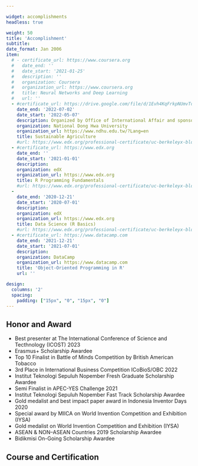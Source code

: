 ```yaml
---

widget: accomplishments
headless: true

weight: 50
title: 'Accomplishment'
subtitle:
date_format: Jan 2006
item:
  # - certificate_url: https://www.coursera.org
  #   date_end: ''
  #   date_start: '2021-01-25'
  #   description: ''
  #   organization: Coursera
  #   organization_url: https://www.coursera.org
  #   title: Neural Networks and Deep Learning
  #   url: ''
  - #certificate_url: https://drive.google.com/file/d/1Evh4KqFrkpNUmvTdvgjQ5mjl35azRzKO/view
    date_end: '2022-07-02'
    date_start: '2022-05-07'
    description: Organized by Office of International Affair and sponsored by the Ministry of Education Taiwan
    organization: National Dong Hwa University 
    organization_url: https://www.ndhu.edu.tw/?Lang=en
    title: Sustainable Agriculture
    #url: https://www.edx.org/professional-certificate/uc-berkeleyx-blockchain-fundamentals
  - #certificate_url: https://www.edx.org
    date_end: ''
    date_start: '2021-01-01'
    description: 
    organization: edX
    organization_url: https://www.edx.org
    title: R Programming Fundamentals
    #url: https://www.edx.org/professional-certificate/uc-berkeleyx-blockchain-fundamentals
  - 
    date_end: '2020-12-21'
    date_start: '2020-07-01'
    description: 
    organization: edX
    organization_url: https://www.edx.org
    title: Data Science (R Basics)
    #url: https://www.edx.org/professional-certificate/uc-berkeleyx-blockchain-fundamentals
  - #certificate_url: https://www.datacamp.com
    date_end: '2021-12-21'
    date_start: '2021-07-01'
    description: 
    organization: DataCamp
    organization_url: https://www.datacamp.com
    title: 'Object-Oriented Programming in R'
    url: ''

design:
  columns: '2'
  spacing:
    padding: ["15px", "0", "15px", "0"]
---
```

## **Honor and Award**
* Best presenter at The International Conference of Science and Tecthnology (ICOST) 2023
* Erasmus+ Scholarship Awardee
* Top 10 Finalist in Battle of Minds Competition by British American Tobacco
* 3rd Place in International Business Competition ICoBioS/OBC 2022
* Institut Teknologi Sepuluh Nopember Fresh Graduate Scholarship Awardee
* Semi Finalist in APEC-YES Challenge 2021
* Institut Teknologi Sepuluh Nopember Fast Track Scholarship Awardee
* Gold medalist and best impact paper award in Indonesia Inventor Days 2020
* Special award by MIICA on World Invention Competition and Exhibition (IYSA)
* Gold medalist on World Invention Competition and Exhibition (IYSA)
* ASEAN & NON–ASEAN Countries 2019 Scholarship Awardee
* Bidikmisi On-Going Scholarship Awardee

## **Course and Certification**